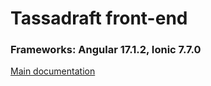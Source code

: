 # Tassadraft front-end
### Frameworks: Angular 17.1.2, Ionic 7.7.0

[Main documentation](/README.md)
